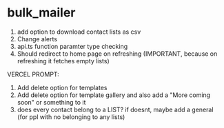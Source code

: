 # bulk_mailer

1. add option to download contact lists as csv
2. Change alerts
3. api.ts function paramter type checking
4. Should redirect to home page on refreshing (IMPORTANT, because on refreshing it fetches empty lists)



VERCEL PROMPT:
1. Add delete option for templates
2. Add delete option for template gallery and also add a "More coming soon" or something to it
3. does every contact belong to a LIST? if doesnt, maybe add a general (for ppl with no belonging to any lists)
